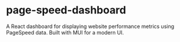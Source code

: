 # page-speed-dashboard
A React dashboard for displaying website performance metrics using PageSpeed data. Built with MUI for a modern UI.

